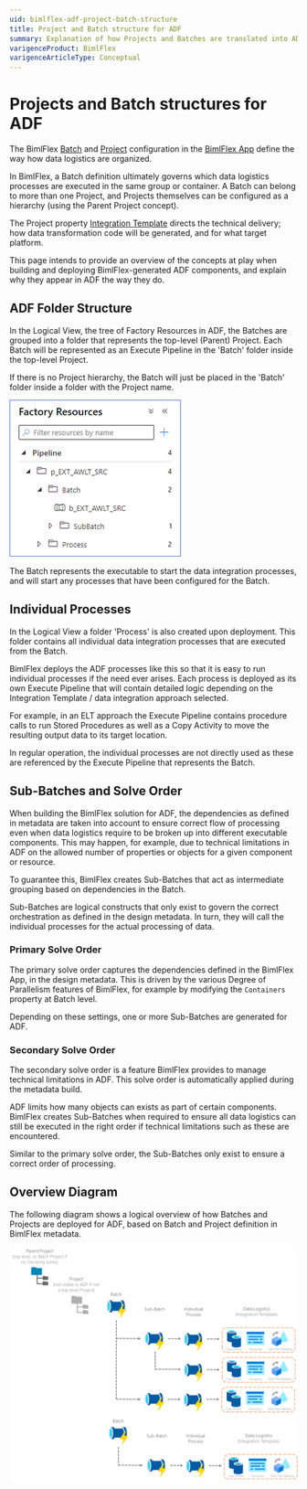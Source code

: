 ```yaml
---
uid: bimlflex-adf-project-batch-structure
title: Project and Batch structure for ADF
summary: Explanation of how Projects and Batches are translated into ADF folder structures and containers
varigenceProduct: BimlFlex
varigenceArticleType: Conceptual
---
```

# Projects and Batch structures for ADF

The BimlFlex [Batch](xref:bimlflex-reference-documentation-Batches) and [Project](xref:bimlflex-reference-documentation-Projects) configuration in the [BimlFlex App](xref:metadata-editors-overview) define the way how data logistics are organized.

In BimlFlex, a Batch definition ultimately governs which data logistics processes are executed in the same group or container. A Batch can belong to more than one Project, and Projects themselves can be configured as a hierarchy (using the Parent Project concept).

The Project property [Integration Template](xref:bimlflex-metadata-static-values#integration-templates) directs the technical delivery; how data transformation code will be generated, and for what target platform.

This page intends to provide an overview of the concepts at play when building and deploying BimlFlex-generated ADF components, and explain why they appear in ADF the way they do.

## ADF Folder Structure

In the Logical View, the tree of Factory Resources in ADF, the Batches are grouped into a folder that represents the top-level (Parent) Project. Each Batch will be represented as an Execute Pipeline in the 'Batch' folder inside the top-level Project.

If there is no Project hierarchy, the Batch will just be placed in the 'Batch' folder inside a folder with the Project name.

![Example Folder Structure in ADF Factory Resources](../../static/img/ADF-logical-view.png "Example Folder Structure in ADF Factory Resources")

The Batch represents the executable to start the data integration processes, and will start any processes that have been configured for the Batch.

## Individual Processes

In the Logical View a folder 'Process' is also created upon deployment. This folder contains all individual data integration processes that are executed from the Batch.

BimlFlex deploys the ADF processes like this so that it is easy to run individual processes if the need ever arises. Each process is deployed as its own Execute Pipeline that will contain detailed logic depending on the Integration Template / data integration approach selected.

For example, in an ELT approach the Execute Pipeline contains procedure calls to run Stored Procedures as well as a Copy Activity to move the resulting output data to its target location.

In regular operation, the individual processes are not directly used as these are referenced by the Execute Pipeline that represents the Batch.

## Sub-Batches and Solve Order

When building the BimlFlex solution for ADF, the dependencies as defined in metadata are taken into account to ensure correct flow of processing even when data logistics require to be broken up into different executable components. This may happen, for example, due to technical limitations in ADF on the allowed number of properties or objects for a given component or resource.

To guarantee this, BimlFlex creates Sub-Batches that act as intermediate grouping based on dependencies in the Batch.

Sub-Batches are logical constructs that only exist to govern the correct orchestration as defined in the design metadata. In turn, they will call the individual processes for the actual processing of data.

### Primary Solve Order

The primary solve order captures the dependencies defined in the BimlFlex App, in the design metadata. This is driven by the various Degree of Parallelism features of BimlFlex, for example by modifying the `Containers` property at Batch level.

Depending on these settings, one or more Sub-Batches are generated for ADF.

### Secondary Solve Order

The secondary solve order is a feature BimlFlex provides to manage technical limitations in ADF. This solve order is automatically applied during the metadata build.

ADF limits how many objects can exists as part of certain components. BimlFlex creates Sub-Batches when required to ensure all data logistics can still be executed in the right order if technical limitations such as these are encountered.

Similar to the primary solve order, the Sub-Batches only exist to ensure a correct order of processing.

## Overview Diagram

The following diagram shows a logical overview of how Batches and Projects are deployed for ADF, based on Batch and Project definition in BimlFlex metadata.

![ADF Logical View diagram](../../static/img/ADF-logical-view-diagram-example.png "ADF Logical View diagram" )
